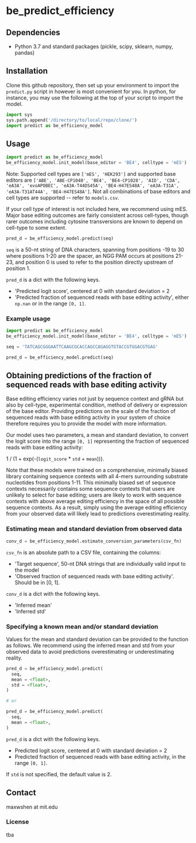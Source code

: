 # be_predict_efficiency

## Dependencies
- Python 3.7 and standard packages (pickle, scipy, sklearn, numpy, pandas)

## Installation
Clone this github repository, then set up your environment to import the `predict.py` script in however is most convenient for you. In python, for instance, you may use the following at the top of your script to import the model.

```python
import sys
sys.path.append('/directory/to/local/repo/clone/')
import predict as be_efficiency_model
```

## Usage
```python
import predict as be_efficiency_model
be_efficiency_model.init_model(base_editor = 'BE4', celltype = 'mES')
```

Note: Supported cell types are `['mES', 'HEK293']` and supported base editors are `['ABE', 'ABE-CP1040', 'BE4', 'BE4-CP1028', 'AID', 'CDA', 'eA3A', 'evoAPOBEC', 'eA3A-T44DS45A', 'BE4-H47ES48A', 'eA3A-T31A', 'eA3A-T31AT44A', 'BE4-H47ES48A']`. Not all combinations of base editors and cell types are supported -- refer to `models.csv`.

If your cell type of interest is not included here, we recommend using mES. Major base editing outcomes are fairly consistent across cell-types, though rarer outcomes including cytosine transversions are known to depend on cell-type to some extent.

```python
pred_d = be_efficiency_model.predict(seq)
```

`seq` is a 50-nt string of DNA characters, spanning from positions -19 to 30 where positions 1-20 are the spacer, an NGG PAM occurs at positions 21-23, and position 0 is used to refer to the position directly upstream of position 1. 

`pred_d` is a dict with the following keys.
- 'Predicted logit score', centered at 0 with standard deviation = 2
- 'Predicted fraction of sequenced reads with base editing activity', either `np.nan` or in the range `[0, 1]`.

### Example usage
```python
import predict as be_efficiency_model
be_efficiency_model.init_model(base_editor = 'BE4', celltype = 'mES')

seq = 'TATCAGCGGGAATTCAAGCGCACCAGCCAGAGGTGTACCGTGGACGTGAG'

pred_d = be_efficiency_model.predict(seq)
```

## Obtaining predictions of the fraction of sequenced reads with base editing activity
Base editing efficiency varies not just by sequence context and gRNA but also by cell-type, experimental condition, method of delivery or expression of the base editor. Providing predictions on the scale of the fraction of sequenced reads with base editing activity in your system of choice therefore requires you to provide the model with more information.

Our model uses two parameters, a mean and standard deviation, to convert the logit score into the range `[0, 1]` representing the fraction of sequenced reads with base editing activity: 

1 / (1 + exp(-(`logit_score` * `std` + `mean`))).

Note that these models were trained on a comprehensive, minimally biased library containing sequence contexts with all 4-mers surrounding substrate nucleotides from positions 1-11. This minimally biased set of sequence contexts necessarily contains some sequence contexts that users are unlikely to select for base editing; users are likely to work with sequence contexts with above average editing efficiency in the space of all possible sequence contexts. As a result, simply using the average editing efficiency from your observed data will likely lead to predictions overestimating reality.

### Estimating mean and standard deviation from observed data
```python
conv_d = be_efficiency_model.estimate_conversion_parameters(csv_fn)
```

`csv_fn` is an absolute path to a CSV file, containing the columns:
- 'Target sequence', 50-nt DNA strings that are individually valid input to the model
- 'Observed fraction of sequenced reads with base editing activity'. Should be in [0, 1].

`conv_d` is a dict with the following keys.
- 'Inferred mean'
- 'Inferred std'

### Specifying a known mean and/or standard deviation
Values for the mean and standard deviation can be provided to the function as follows. We recommend using the inferred mean and std from your observed data to avoid predictions overestimating or underestimating reality. 

```python
pred_d = be_efficiency_model.predict(
  seq,
  mean = <float>,
  std = <float>,
)

# or

pred_d = be_efficiency_model.predict(
  seq,
  mean = <float>,
)
```

`pred_d` is a dict with the following keys.
- Predicted logit score, centered at 0 with standard deviation = 2
- Predicted fraction of sequenced reads with base editing activity, in the range `[0, 1]`. 

If `std` is not specified, the default value is 2.

## Contact
maxwshen at mit.edu

### License
tba
